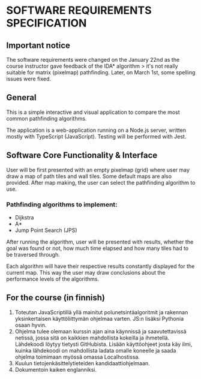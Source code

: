 # SOFTWARE REQUIREMENTS SPECIFICATION

## Important notice

The software requirements were changed on the January 22nd as the course instructor gave feedback of the IDA\* algorithm > it's not really suitable for matrix (pixelmap) pathfinding. Later, on March 1st, some spelling issues were fixed.

## General

This is a simple interactive and visual application to compare the most common pathfinding algorithms.

The application is a web-application running on a Node.js server, written mostly with TypeScript (JavaScript). Testing will be performed with Jest.

## Software Core Functionality & Interface

User will be first presented with an empty pixelmap (grid) where user may draw a map of path tiles and wall tiles. Some default maps are also provided. After map making, the user can select the pathfinding algorithm to use.

### Pathfinding algorithms to implement:

- Dijkstra
- A\*
- Jump Point Search (JPS)

After running the algorithm, user will be presented with results, whether the goal was found or not, how much time elapsed and how many tiles had to be traversed through.

Each algorithm will have their respective results constantly displayed for the current map. This way the user may draw conclusions about the performance levels of the algorithms.

## For the course (in finnish)

1. Toteutan JavaScriptillä yllä mainitut polunetsintäalgoritmit ja rakennan yksinkertaisen käyttöliittymän ohjelmaa varten. JS:n lisäksi Pythonia osaan hyvin.
2. Ohjelma tulee olemaan kurssin ajan aina käynnissä ja saavutettavissä netissä, jossa sitä on kaikkien mahdollista kokeilla ja ihmetellä. Lähdekoodi löytyy tietysti GitHubista. Lisään käyttöohjeet josta käy ilmi, kuinka lähdekoodi on mahdollista ladata omalle koneelle ja saada ohjelma toimimaan myössä omassa Localhostissa.
3. Kuulun tietojenkäsittelytieteiden kandidaattiohjelmaan.
4. Dokumentoin kaiken englanniksi.

